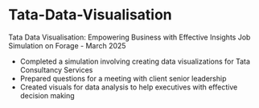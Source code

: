 # Tata-Data-Visualisation
Tata Data Visualisation: Empowering Business with Effective Insights Job
Simulation on Forage - March 2025

 * Completed a simulation involving creating data visualizations for Tata
   Consultancy Services
 * Prepared questions for a meeting with client senior leadership
 * Created visuals for data analysis to help executives with effective decision
   making

